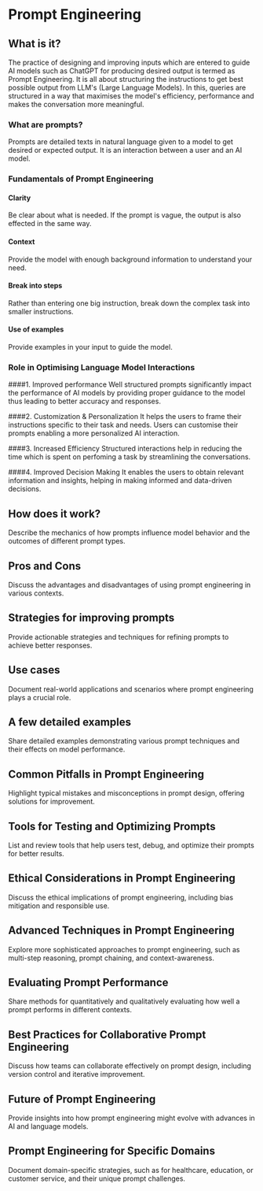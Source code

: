 # Prompt Engineering

## What is it?
<!--Explain the fundamentals of prompt engineering and its significance in optimizing language model interactions.-->
The practice of designing and improving inputs which are entered to guide AI models such as ChatGPT for producing desired output is termed as Prompt Engineering. It is all about structuring the instructions to get best possible output from LLM's (Large Language Models). In this, queries are structured in a way that maximises the model's efficiency, performance and makes the conversation more meaningful.

### What are prompts?
Prompts are detailed texts in natural language given to a model to get desired or expected output. It is an interaction between a user and an AI model. 

### Fundamentals of Prompt Engineering
#### Clarity
Be clear about what is needed. If the prompt is vague, the output is also effected in the same way.

#### Context
Provide the model with enough background information to understand your need.

#### Break into steps
Rather than entering one big instruction, break down the complex task into smaller instructions.

#### Use of examples
Provide examples in your input to guide the model.

### Role in Optimising Language Model Interactions
####1. Improved performance
Well structured prompts significantly impact the performance of AI models by providing proper guidance to the model thus leading to better accuracy and responses.

####2. Customization & Personalization
It helps the users to frame their instructions specific to their task and needs. Users can customise their prompts enabling a more personalized AI interaction.

####3. Increased Efficiency
Structured interactions help in reducing the time which is spent on perfoming a task by streamlining the conversations.

####4. Improved Decision Making
It enables the users to obtain relevant information and insights, helping in making informed and data-driven decisions.

## How does it work?
Describe the mechanics of how prompts influence model behavior and the outcomes of different prompt types.

## Pros and Cons
Discuss the advantages and disadvantages of using prompt engineering in various contexts.

## Strategies for improving prompts
Provide actionable strategies and techniques for refining prompts to achieve better responses.

## Use cases
Document real-world applications and scenarios where prompt engineering plays a crucial role.

## A few detailed examples
Share detailed examples demonstrating various prompt techniques and their effects on model performance.

## Common Pitfalls in Prompt Engineering  
Highlight typical mistakes and misconceptions in prompt design, offering solutions for improvement.

## Tools for Testing and Optimizing Prompts  
List and review tools that help users test, debug, and optimize their prompts for better results.

## Ethical Considerations in Prompt Engineering  
Discuss the ethical implications of prompt engineering, including bias mitigation and responsible use.

## Advanced Techniques in Prompt Engineering  
Explore more sophisticated approaches to prompt engineering, such as multi-step reasoning, prompt chaining, and context-awareness.

## Evaluating Prompt Performance  
Share methods for quantitatively and qualitatively evaluating how well a prompt performs in different contexts.

## Best Practices for Collaborative Prompt Engineering  
Discuss how teams can collaborate effectively on prompt design, including version control and iterative improvement.

## Future of Prompt Engineering  
Provide insights into how prompt engineering might evolve with advances in AI and language models.

## Prompt Engineering for Specific Domains  
Document domain-specific strategies, such as for healthcare, education, or customer service, and their unique prompt challenges.
